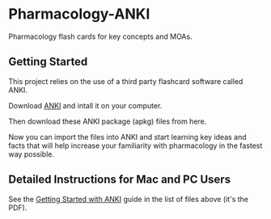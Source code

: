 # Pharmacology-ANKI
Pharmacology flash cards for key concepts and MOAs.

## Getting Started

This project relies on the use of a third party flashcard software called ANKI.

Download [ANKI](https://apps.ankiweb.net/) and intall it on your computer.

Then download these ANKI package (apkg) files from here.

Now you can import the files into ANKI and start learning key ideas and facts that will help increase your familiarity with pharmacology in the fastest way possible.

## Detailed Instructions for Mac and PC Users

See the [Getting Started with ANKI](Getting_started_with_Anki_16Jul19.pdf) guide in the list of files above (it's the PDF).
